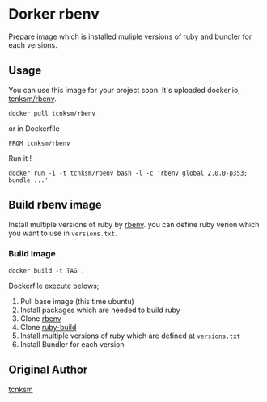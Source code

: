# Dorker rbenv

Prepare image which is installed muliple versions of ruby and bundler for each versions. 

## Usage

You can use this image for your project soon. It's uploaded docker.io, [tcnksm/rbenv](https://index.docker.io/u/tcnksm/rbenv/).

```
docker pull tcnksm/rbenv
```

or in Dockerfile

```
FROM tcnksm/rbenv
```

Run it !

```
docker run -i -t tcnksm/rbenv bash -l -c 'rbenv global 2.0.0-p353; bundle ...'
```


## Build rbenv image

Install multiple versions of ruby by [rbenv](https://github.com/sstephenson/rbenv). you can define ruby verion which you want to use in `versions.txt`.


### Build image

```
docker build -t TAG .
```

Dockerfile execute belows;

1. Pull base image (this time ubuntu)
1. Install packages which are needed to build ruby
1. Clone [rbenv](https://github.com/sstephenson/rbenv)
1. Clone [ruby-build](https://github.com/sstephenson/ruby-build)
1. Install multiple versions of ruby which are defined at `versions.txt`
1. Install Bundler for each version

## Original Author

[tcnksm](https://twitter.com/deeeet)
